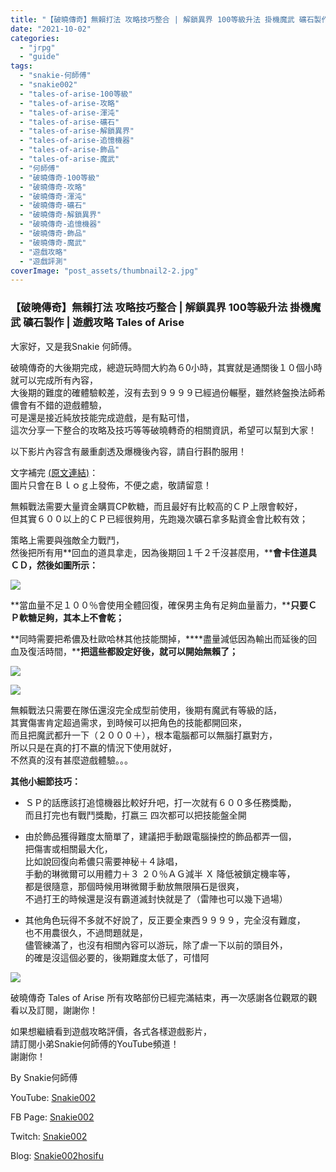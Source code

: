 ```yaml
---
title: "【破曉傳奇】無賴打法 攻略技巧整合 | 解鎖異界 100等級升法 掛機魔武 礦石製作 | 遊戲攻略Tales of Arise"
date: "2021-10-02"
categories: 
  - "jrpg"
  - "guide"
tags: 
  - "snakie-何師傅"
  - "snakie002"
  - "tales-of-arise-100等級"
  - "tales-of-arise-攻略"
  - "tales-of-arise-渾沌"
  - "tales-of-arise-礦石"
  - "tales-of-arise-解鎖異界"
  - "tales-of-arise-追憶機器"
  - "tales-of-arise-飾品"
  - "tales-of-arise-魔武"
  - "何師傅"
  - "破曉傳奇-100等級"
  - "破曉傳奇-攻略"
  - "破曉傳奇-渾沌"
  - "破曉傳奇-礦石"
  - "破曉傳奇-解鎖異界"
  - "破曉傳奇-追憶機器"
  - "破曉傳奇-飾品"
  - "破曉傳奇-魔武"
  - "遊戲攻略"
  - "遊戲評測"
coverImage: "post_assets/thumbnail2-2.jpg"
---
```


### 【破曉傳奇】無賴打法 攻略技巧整合 | 解鎖異界 100等級升法 掛機魔武 礦石製作 | 遊戲攻略 Tales of Arise

  
大家好，又是我Snakie 何師傅。  

  
破曉傳奇的大後期完成，總遊玩時間大約為６0小時，其實就是通關後１０個小時就可以完成所有內容，  
大後期的難度的確體驗較差，沒有去到９９９９已經過份輾壓，雖然終盤換法師希儂會有不錯的遊戲體驗，  
可是還是接近純放技能完成遊戲，是有點可惜，  
這次分享一下整合的攻略及技巧等等破曉轉奇的相關資訊，希望可以幫到大家！  

  
以下影片內容含有嚴重劇透及爆機後內容，請自行斟酌服用！  

  
文字補完 [(原文連結)](https://snakie002hosifu.blogspot.com/2021/10/100-tales-of-arise.html)：  
圖片只會在Ｂｌｏｇ上發佈，不便之處，敬請留意！  

  
無賴戰法需要大量資金購買CP軟糖，而且最好有比較高的ＣＰ上限會較好，  
但其實６００以上的ＣＰ已經很夠用，先跑幾次礦石拿多點資金會比較有效；  

  
策略上需要與強敵全力戰鬥，  
然後把所有用**回血的道具拿走，因為後期回１千２千沒甚麼用，****會卡住道具ＣＤ，然後如圖所示：**  

  
![](post_assets/Capture-13-1024x716.png)  

  
**當血量不足１００％會使用全體回復，確保男主角有足夠血量蓄力，****只要ＣＰ軟糖足夠，其本上不會乾；**  

  
**同時需要把希儂及杜歐哈林其他技能關掉，****盡量減低因為輸出而延後的回血及復活時間，****把這些都設定好後，就可以開始無賴了；**  

  
![](post_assets/2-13-1024x587.png)  

  
**![](post_assets/1-17-1024x586.png)**  

  
無賴戰法只需要在隊伍還沒完全成型前使用，後期有魔武有等級的話，  
其實傷害肯定超過需求，到時候可以把角色的技能都開回來，  
而且把魔武都升一下（２０００＋），根本電腦都可以無腦打嬴對方，  
所以只是在真的打不嬴的情況下使用就好，  
不然真的沒有甚麼遊戲體驗。。。  

  
**其他小細節技巧：**  

  
- ＳＰ的話應該打追憶機器比較好升吧，打一次就有６００多任務獎勵，  
    而且打完也有戰鬥獎勵，打嬴三 四次都可以把技能盤全開
  
- 由於飾品獲得難度太簡單了，建議把手動跟電腦操控的飾品都弄一個，  
    把傷害或相關最大化，  
    比如說回復向希儂只需要神秘＋４詠唱，  
    手動的琳微爾可以用體力＋３ ２０％ＡＧ減半 Ｘ 降低被鎖定機率等，  
    都是很隨意，那個時候用琳微爾手動放無限隕石是很爽，  
    不過打王的時候還是沒有霸道滅封快就是了（雷陣也可以幾下過場）
  
- 其他角色玩得不多就不好說了，反正要全東西９９９９，完全沒有難度，  
    也不用農很久，不過問題就是，  
    儘管練滿了，也沒有相關內容可以游玩，除了虐一下以前的頭目外，  
    的確是沒這個必要的，後期難度太低了，可惜阿
  

  
![](post_assets/3-9-1024x600.png)  

  
破曉傳奇 Tales of Arise 所有攻略部份已經完滿結束，再一次感謝各位觀眾的觀看以及訂閱，謝謝你！  

  
如果想繼續看到遊戲攻略評價，各式各樣遊戲影片，  
請訂閱小弟Snakie何師傅的YouTube頻道！  
謝謝你！  

  
By Snakie何師傅  

  
YouTube: [Snakie002](https://www.youtube.com/c/Snakie002/)  

  
FB Page: [Snakie002](https://www.facebook.com/Snakie002/)  

  
Twitch: [Snakie002](https://www.twitch.tv/snakie002/)  

  
Blog: [Snakie002hosifu](https://snakie002hosifu.blog/)
